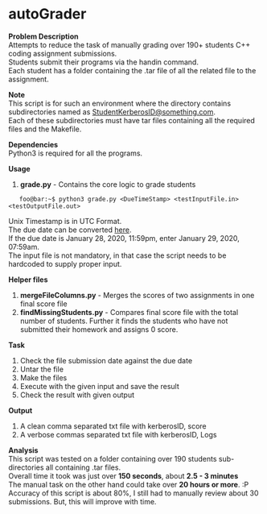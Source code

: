 # autoGrader
<strong>Problem Description</strong>\
Attempts to reduce the task of manually grading over 190+ students C++ coding assignment submissions.\
Students submit their programs via the handin command.\
Each student has a folder containing the .tar file of all the related file to the assignment.

<strong>Note</strong>\
This script is for such an environment where the directory contains subdirectories named as StudentKerberosID@something.com.\
Each of these subdirectories must have tar files containing all the required files and the Makefile.

<strong>Dependencies</strong>\
Python3 is required for all the programs.

<strong>Usage</strong>
1. <strong>grade.py</strong> - Contains the core logic to grade students
```console
   foo@bar:~$ python3 grade.py <DueTimeStamp> <testInputFile.in> <testOutputFile.out>
```
Unix Timestamp is in UTC Format.\
The due date can be converted [here](https://www.unixtimestamp.com/index.php).\
If the due date is January 28, 2020, 11:59pm, enter January 29, 2020, 07:59am.\
The input file is not mandatory, in that case the script needs to be hardcoded to supply proper input.

<strong>Helper files</strong>
1. <strong>mergeFileColumns.py</strong> - Merges the scores of two assignments in one final score file
2. <strong>findMissingStudents.py</strong> - Compares final score file with the total number of students. Further it finds the students who have not submitted their homework and assigns 0 score.

<strong>Task</strong>
1. Check the file submission date against the due date
2. Untar the file
3. Make the files
4. Execute with the given input and save the result
5. Check the result with given output

<strong>Output</strong>
1. A clean comma separated txt file with kerberosID, score
2. A verbose commas separated txt file with kerberosID, Logs

<strong>Analysis</strong>\
This script was tested on a folder containing over 190 students sub-directories all containing .tar files.\
Overall time it took was just over <strong>150 seconds</strong>, about <strong>2.5 - 3 minutes</strong>\
The manual task on the other hand could take over <strong>20 hours or more</strong>. :P
Accuracy of this script is about 80%, I still had to manually review about 30 submissions. But, this will improve with time.

